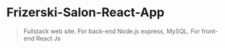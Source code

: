 # Frizerski-Salon-React-App

>Fullstack web site. For back-end Node.js express, MySQL. For front-end React Js
